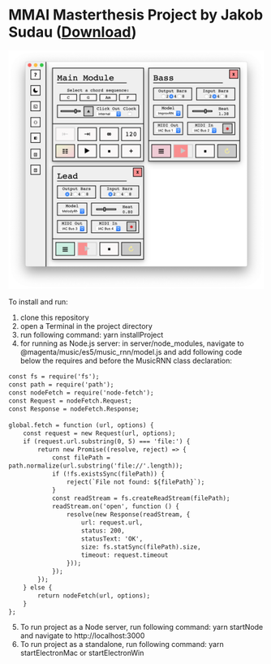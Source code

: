 # MMAI Masterthesis Project by Jakob Sudau ([Download](https://github.com/jakobsudau/MMAI/releases))

![Screenshot](assets/hostprojects/MMAI.png)

To install and run:

1. clone this repository
2. open a Terminal in the project directory
3. run following command: yarn installProject
4. for running as Node.js server: in server/node_modules, navigate to @magenta/music/es5/music_rnn/model.js and add following code below the requires and before the MusicRNN class declaration:
```
const fs = require('fs');
const path = require('path');
const nodeFetch = require('node-fetch');
const Request = nodeFetch.Request;
const Response = nodeFetch.Response;

global.fetch = function (url, options) {
    const request = new Request(url, options);
    if (request.url.substring(0, 5) === 'file:') {
        return new Promise((resolve, reject) => {
            const filePath = path.normalize(url.substring('file://'.length));
            if (!fs.existsSync(filePath)) {
                reject(`File not found: ${filePath}`);
            }
            const readStream = fs.createReadStream(filePath);
            readStream.on('open', function () {
                resolve(new Response(readStream, {
                    url: request.url,
                    status: 200,
                    statusText: 'OK',
                    size: fs.statSync(filePath).size,
                    timeout: request.timeout
                }));
            });
        });
    } else {
        return nodeFetch(url, options);
    }
};
```
5. To run project as a Node server, run following command: yarn startNode and navigate to http://localhost:3000
6. To run project as a standalone, run following command: yarn startElectronMac or startElectronWin

